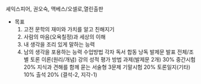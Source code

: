 셰익스피어, 권오숙, 맥베스/오셀로,열린출판
- 목표
	1) 고전 문학의 재미와 가치를 알고 친해지기
	2) 사람의 마음(오욕칠정)과 세상의 이해
	3) 내 생각을 조리 있게 말하는 능력
	4) 남의 생각을 포용하는 능력
수업방법
	각자 독서
	합동 낭독
	발제문 발표
	전체/조별 토론
	이론(원리/개념) 강의
성적 평가 방법
	과제(발제문 2개) 30%
	중간시험 20%
	지식과 견해를 함께 묻는 서술형 3문제
	기말시험 20%
	토론일지(기타) 10%
	출석 20% (결석-2, 지각-1)